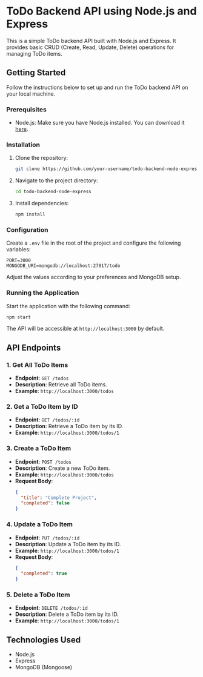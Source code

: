 # ToDo Backend API using Node.js and Express

This is a simple ToDo backend API built with Node.js and Express. It provides basic CRUD (Create, Read, Update, Delete) operations for managing ToDo items.

## Getting Started

Follow the instructions below to set up and run the ToDo backend API on your local machine.

### Prerequisites

- Node.js: Make sure you have Node.js installed. You can download it [here](https://nodejs.org/).

### Installation

1. Clone the repository:

   ```bash
   git clone https://github.com/your-username/todo-backend-node-express.git
   ```

2. Navigate to the project directory:

   ```bash
   cd todo-backend-node-express
   ```

3. Install dependencies:

   ```bash
   npm install
   ```

### Configuration

Create a `.env` file in the root of the project and configure the following variables:

```env
PORT=3000
MONGODB_URI=mongodb://localhost:27017/todo
```

Adjust the values according to your preferences and MongoDB setup.

### Running the Application

Start the application with the following command:

```bash
npm start
```

The API will be accessible at `http://localhost:3000` by default.

## API Endpoints

### 1. Get All ToDo Items

- **Endpoint**: `GET /todos`
- **Description**: Retrieve all ToDo items.
- **Example**: `http://localhost:3000/todos`

### 2. Get a ToDo Item by ID

- **Endpoint**: `GET /todos/:id`
- **Description**: Retrieve a ToDo item by its ID.
- **Example**: `http://localhost:3000/todos/1`

### 3. Create a ToDo Item

- **Endpoint**: `POST /todos`
- **Description**: Create a new ToDo item.
- **Example**: `http://localhost:3000/todos`
- **Request Body**:
  ```json
  {
    "title": "Complete Project",
    "completed": false
  }
  ```

### 4. Update a ToDo Item

- **Endpoint**: `PUT /todos/:id`
- **Description**: Update a ToDo item by its ID.
- **Example**: `http://localhost:3000/todos/1`
- **Request Body**:
  ```json
  {
    "completed": true
  }
  ```

### 5. Delete a ToDo Item

- **Endpoint**: `DELETE /todos/:id`
- **Description**: Delete a ToDo item by its ID.
- **Example**: `http://localhost:3000/todos/1`

## Technologies Used

- Node.js
- Express
- MongoDB (Mongoose)

